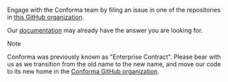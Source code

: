 Engage with the Conforma team by filing an issue in one of the repositories in [this GitHub organization](https://github.com/enterprise-contract/).

Our [documentation](https://conforma.dev/docs/) may already have the answer you are looking for.

> [!NOTE]
> Conforma was previously known as "Enterprise Contract". Please bear with us as we transition from the old name to the new name, and move our code to its new home in the [Conforma GitHub organization](https://github.com/conforma/).
